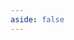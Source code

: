 ```yaml
---
aside: false
---
```


<script setup>
import DownloadPage from '../.vitepress/theme/components/download/DownloadPage.vue'
</script>

<ClientOnly>
    <DownloadPage/>
</ClientOnly>
